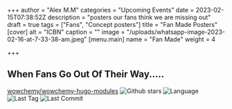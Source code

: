 +++
author = "Alex M.M"
categories = "Upcoming Events"
date = 2023-02-15T07:38:52Z
description = "posters our fans think we are missing out"
draft = true
tags = ["Fans", "Concept posters"]
title = "Fan Made Posters"
[cover]
alt = "ICBN"
caption = ""
image = "/uploads/whatsapp-image-2023-02-16-at-7-33-38-am.jpeg"
[menu.main]
name = "Fan Made"
weight = 4

+++
## When Fans Go Out Of Their Way.....

<div class="row">
<a href="https://github.com/wowchemy/wowchemy-hugo-modules" target="_blank" rel="noopener">wowchemy/wowchemy-hugo-modules</a>
<img src=https://img.shields.io/github/stars/wowchemy/wowchemy-hugo-modules.svg alt="Github stars" title="Github stars"/>
<img src=https://img.shields.io/github/languages/top/wowchemy/wowchemy-hugo-modules.svg alt="Language" title="Language"/>
<img src=https://img.shields.io/github/v/tag/wowchemy/wowchemy-hugo-modules.svg?sort=semver alt="Last Tag" title="Last Tag"/>
<img src=https://img.shields.io/github/last-commit/wowchemy/wowchemy-hugo-modules.svg alt="Last Commit" title="Last Commit"/>
</div>